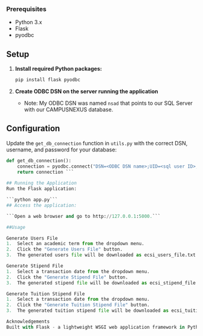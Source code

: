 ### Prerequisites

- Python 3.x
- Flask
- pyodbc
 

## Setup

1. **Install required Python packages:**
    ```bash
    pip install flask pyodbc
    ```

2. **Create ODBC DSN on the server running the application**

    - Note: My ODBC DSN was named `nsad` that points to our SQL Server with our CAMPUSNEXUS database.

## Configuration

Update the `get_db_connection` function in `utils.py` with the correct DSN, username, and password for your database:

```python
def get_db_connection():
    connection = pyodbc.connect("DSN=<ODBC DSN name>;UID=<sql user ID>;PWD=<sql password>")
    return connection ```
	
## Running the Application
Run the Flask application:

```python app.py```
## Access the application:

```Open a web browser and go to http://127.0.0.1:5000.```

##Usage

Generate Users File
1.  Select an academic term from the dropdown menu.
2.  Click the "Generate Users File" button.
3.  The generated users file will be downloaded as ecsi_users_file.txt.

Generate Stipend File
1.  Select a transaction date from the dropdown menu.
2.  Click the "Generate Stipend File" button.
3.  The generated stipend file will be downloaded as ecsi_stipend_file.txt.

Generate Tuition Stipend File
1.  Select a transaction date from the dropdown menu.
2.  Click the "Generate Tuition Stipend File" button.
3.  The generated tuition stipend file will be downloaded as ecsi_tuition_stipend_file.txt.

Acknowledgements
Built with Flask - a lightweight WSGI web application framework in Python.
 
 